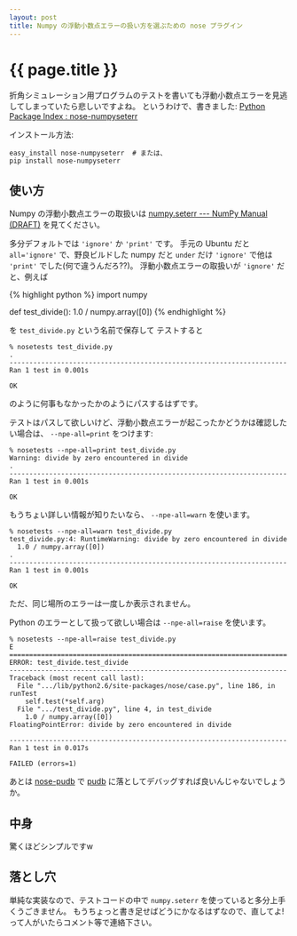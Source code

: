 ```yaml
---
layout: post
title: Numpy の浮動小数点エラーの扱い方を選ぶための nose プラグイン
---
```


# {{ page.title }} #

折角シミュレーション用プログラムのテストを書いても浮動小数点エラーを見逃してしまっていたら悲しいですよね。
というわけで、書きました:
[Python Package Index : nose-numpyseterr](http://pypi.python.org/pypi/nose-numpyseterr)

インストール方法:

    easy_install nose-numpyseterr  # または、
    pip install nose-numpyseterr


## 使い方 ##

Numpy の浮動小数点エラーの取扱いは
[numpy.seterr --- NumPy Manual (DRAFT)](http://docs.scipy.org/doc/numpy/reference/generated/numpy.seterr.html)
を見てください。

多分デフォルトでは `'ignore'` か `'print'` です。
手元の Ubuntu だと `all='ignore'` で、野良ビルドした numpy だと `under` だけ `'ignore'` で他は `'print'` でした(何で違うんだろ??)。
浮動小数点エラーの取扱いが `'ignore'` だと、例えば

{% highlight python %}
import numpy

def test_divide():
    1.0 / numpy.array([0])
{% endhighlight %}

を `test_divide.py` という名前で保存して テストすると

    % nosetests test_divide.py
    .
    ----------------------------------------------------------------------
    Ran 1 test in 0.001s

    OK

のように何事もなかったかのようにパスするはずです。


テストはパスして欲しいけど、浮動小数点エラーが起こったかどうかは確認したい場合は、 `--npe-all=print` をつけます:

    % nosetests --npe-all=print test_divide.py
    Warning: divide by zero encountered in divide
    .
    ----------------------------------------------------------------------
    Ran 1 test in 0.001s

    OK

もうちょい詳しい情報が知りたいなら、 `--npe-all=warn` を使います。

    % nosetests --npe-all=warn test_divide.py
    test_divide.py:4: RuntimeWarning: divide by zero encountered in divide
      1.0 / numpy.array([0])
    .
    ----------------------------------------------------------------------
    Ran 1 test in 0.001s

    OK

ただ、同じ場所のエラーは一度しか表示されません。


Python のエラーとして扱って欲しい場合は `--npe-all=raise` を使います。

    % nosetests --npe-all=raise test_divide.py
    E
    ======================================================================
    ERROR: test_divide.test_divide
    ----------------------------------------------------------------------
    Traceback (most recent call last):
      File ".../lib/python2.6/site-packages/nose/case.py", line 186, in runTest
        self.test(*self.arg)
      File ".../test_divide.py", line 4, in test_divide
        1.0 / numpy.array([0])
    FloatingPointError: divide by zero encountered in divide

    ----------------------------------------------------------------------
    Ran 1 test in 0.017s

    FAILED (errors=1)

あとは
[nose-pudb](http://pypi.python.org/pypi/nose-pudb/)
で
[pudb](http://pypi.python.org/pypi/pudb)
に落としてデバッグすれば良いんじゃないでしょうか。


## 中身 ##

驚くほどシンプルですw

<script src="https://bitbucket.org/tkf/nose-numpyseterr/src/e4981340d1b5/nosenumpyseterr.py?embed=t">
</script>


## 落とし穴 ##

単純な実装なので、テストコードの中で `numpy.seterr` を使っていると多分上手くうごきません。
もうちょっと書き足せばどうにかなるはずなので、直してよ!って人がいたらコメント等で連絡下さい。
